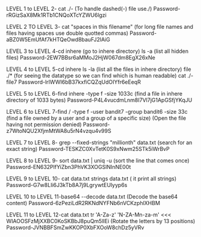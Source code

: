 LEVEL 1 to LEVEL 2-  cat ./-  (To handle dashed(-) file use./)
                     Password-rRGizSaX8Mk1RTb1CNQoXTcYZWU6lgzi
                     
LEVEL 2 TO LEVEL 3- cat "spaces in this filename"  (for long file names and files having spaces use double quotted commas)
                     Password-aBZ0W5EmUfAf7kHTQeOwd8bauFJ2lAiG
                     
LEVEL 3 to LEVEL 4-cd inhere (go to inhere directory)
                   ls -a   (list all hidden files)
                   Password-2EW7BBsr6aMMoJ2HjW067dm8EgX26xNe
                   
LEVEL 4 to LEVEL 5-cd inhere 
                   ls -la (list all the files in inhere directory)
                   file ./*  (for seeing the datatype so we can find which is human readable)
                   cat ./-file7
                   Password-lrIWWI6bB37kxfiCQZqUdOIYfr6eEeqR
                   
LEVEL 5 to LEVEL 6-find inhere -type f -size 1033c (find a file in inhere directory of 1033 bytes)
                   Password-P4L4vucdmLnm8I7Vl7jG1ApGSfjYKqJU
                   
LEVEL 6 to LEVEL 7-find / -type f -user bandit7 -group bandit6 -size 33c  (find a file owned by a user and a group of a specific size)
                   (Open the file having not permission denied)
                   Password-z7WtoNQU2XfjmMtWA8u5rN4vzqu4v99S
                   
LEVEL 7 to LEVEL 8- grep --fixed-strings "millionth" data.txt  (search for an exact string)
                    Password-TESKZC0XvTetK0S9xNwm25STk5iWrBvP
                    
LEVEL 8 to LEVEL 9-  sort data.txt | uniq -u (sort the line that comes once)
                     Password-EN632PlfYiZbn3PhVK3XOGSlNInNE00t
                     
LEVEL 9 to LEVEL 10- cat data.txt
                     strings data.txt   ( it print all strings)
                     Password-G7w8LIi6J3kTb8A7j9LgrywtEUlyyp6s
                     
LEVEL 10 to LEVEL 11-base64 --decode data.txt   (Decode the base64 content)
                     Password-6zPeziLdR2RKNdNYFNb6nVCKzphlXHBM
                     
LEVEL 11 to LEVEL 12-cat data.txt
                      tr 'A-Za-z' 'N-ZA-Mn-za-m' <<< WIAOOSFzMjXXBC0KoSKBbJ8puQm5lIEi     (Rotate the letters by 13 positions)
                      Password-JVNBBFSmZwKKOP0XbFXOoW8chDz5yVRv
